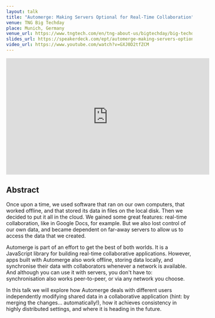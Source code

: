 ```yaml
---
layout: talk
title: "Automerge: Making Servers Optional for Real-Time Collaboration"
venue: TNG Big Techday
place: Munich, Germany
venue_url: https://www.tngtech.com/en/tng-about-us/bigtechday/big-techday-12/abstracts.html#c22092
slides_url: https://speakerdeck.com/ept/automerge-making-servers-optional-for-real-time-collaboration
video_url: https://www.youtube.com/watch?v=GXJ0D2tfZCM
---
```


<script async class="speakerdeck-embed" data-id="5cfe4dbf817b4c34a7a5321af9f80234" data-ratio="1.33333333333333" src="//speakerdeck.com/assets/embed.js"></script>

<iframe width="550" height="315" src="https://www.youtube-nocookie.com/embed/GXJ0D2tfZCM" frameborder="0" allow="accelerometer; autoplay; encrypted-media; gyroscope; picture-in-picture" allowfullscreen></iframe>

Abstract
--------

Once upon a time, we used software that ran on our own computers, that worked offline, and that
stored its data in files on the local disk. Then we decided to put it all in the cloud. We gained
some great features: real-time collaboration, like in Google Docs, for example. But we also lost
control of our own data, and became dependent on far-away servers to allow us to access the data
that we created.

Automerge is part of an effort to get the best of both worlds. It is a JavaScript library for
building real-time collaborative applications. However, apps built with Automerge also work offline,
storing data locally, and synchronise their data with collaborators whenever a network is available.
And although you can use it with servers, you don't have to: synchronisation also works
peer-to-peer, or via any network you choose.

In this talk we will explore how Automerge deals with different users independently modifying shared
data in a collaborative application (hint: by merging the changes... automatically!), how it
achieves consistency in highly distributed settings, and where it is heading in the future.
